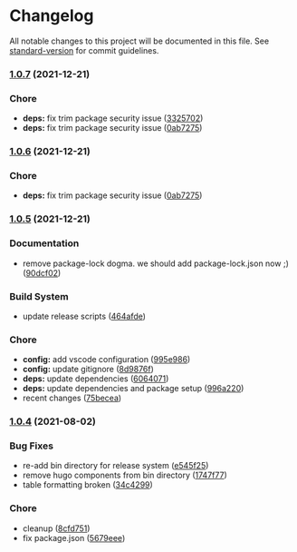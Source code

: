 # Changelog

All notable changes to this project will be documented in this file. See [standard-version](https://github.com/conventional-changelog/standard-version) for commit guidelines.

### [1.0.7](https://github.com/dnb-org/namespace/compare/v1.0.5...v1.0.7) (2021-12-21)


### Chore

* **deps:** fix trim package security issue ([3325702](https://github.com/dnb-org/namespace/commit/3325702c3a839bb5d20c618c05552dca1399ce91))
* **deps:** fix trim package security issue ([0ab7275](https://github.com/dnb-org/namespace/commit/0ab7275334343a98e9b092fd2d2e9951ec96a704))

### [1.0.6](https://github.com/dnb-org/namespace/compare/v1.0.5...v1.0.6) (2021-12-21)


### Chore

* **deps:** fix trim package security issue ([0ab7275](https://github.com/dnb-org/namespace/commit/0ab7275334343a98e9b092fd2d2e9951ec96a704))

### [1.0.5](https://github.com/dnb-org/namespace/compare/v1.0.4...v1.0.5) (2021-12-21)


### Documentation

* remove package-lock dogma. we should add package-lock.json now ;) ([90dcf02](https://github.com/dnb-org/namespace/commit/90dcf02990fc6a9d350d97fd5fa185cc21230f8d))


### Build System

* update release scripts ([464afde](https://github.com/dnb-org/namespace/commit/464afde64918f73f3932aa67581417aa99395cd5))


### Chore

* **config:** add vscode configuration ([995e986](https://github.com/dnb-org/namespace/commit/995e986f2e8e43faa4e0554ac465c1a0c3bd5804))
* **config:** update gitignore ([8d9876f](https://github.com/dnb-org/namespace/commit/8d9876ffc34000aec56351064a7e5a939795b66c))
* **deps:** update dependencies ([6064071](https://github.com/dnb-org/namespace/commit/60640717dabe93ad2fb5c52a964bcdc307819464))
* **deps:** update dependencies and package setup ([996a220](https://github.com/dnb-org/namespace/commit/996a220fa2ddf6cd320a90d98114a52de426cb8a))
* recent changes ([75becea](https://github.com/dnb-org/namespace/commit/75beceaf8b6d896d73ec6587ba7f4ecf3359bf42))

### [1.0.4](https://github.com/dnb-org/namespace/compare/v1.0.3...v1.0.4) (2021-08-02)


### Bug Fixes

* re-add bin directory for release system ([e545f25](https://github.com/dnb-org/namespace/commit/e545f251e3326a44834d107f7ec26aa882de49bc))
* remove hugo components from bin directory ([1747f77](https://github.com/dnb-org/namespace/commit/1747f77204b874a694c328aa3a895b57e46496e0))
* table formatting broken ([34c4299](https://github.com/dnb-org/namespace/commit/34c4299c3ff39016733aa7a6a5b7cf1cb59f939f))


### Chore

* cleanup ([8cfd751](https://github.com/dnb-org/namespace/commit/8cfd751e91ba604e89ec70084ac406d9624793c1))
* fix package.json ([5679eee](https://github.com/dnb-org/namespace/commit/5679eee2f1bdff47d4b157bc087e95d600ab44f3))
